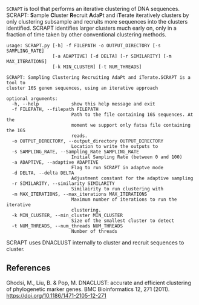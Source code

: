 ```SCRAPT``` is tool that performs an iterative clustering of DNA sequences. SCRAPT: **S**ample **C**luster **R**ecruit **A**da**P**t and i**T**erate iteratively clusters by only clustering subsample and recruits more sequences into the clusters identified. SCRAPT identifies larger clusters much early on, only in a fraction of time taken by other conventional clustering methods. 

```
usage: SCRAPT.py [-h] -f FILEPATH -o OUTPUT_DIRECTORY [-s SAMPLING_RATE]
                 [-a ADAPTIVE] [-d DELTA] [-r SIMILARITY] [-m MAX_ITERATIONS]
                 [-k MIN_CLUSTER] [-t NUM_THREADS]

SCRAPT: Sampling Clustering Recruiting AdaPt and iTerate.SCRAPT is a tool to
cluster 16S genen sequences, using an iterative approach

optional arguments:
  -h, --help            show this help message and exit
  -f FILEPATH, --filepath FILEPATH
                        Path to the file containing 16S sequences. At the
                        moment we support only fatsa file containing the 16S
                        reads.
  -o OUTPUT_DIRECTORY, --output_directory OUTPUT_DIRECTORY
                        Location to write the outputs to
  -s SAMPLING_RATE, --Sampling_Rate SAMPLING_RATE
                        Initial Sampling Rate (between 0 and 100)
  -a ADAPTIVE, --adaptive ADAPTIVE
                        Flag to run SCRAPT in adaptve mode
  -d DELTA, --delta DELTA
                        Adjustment constant for the adaptive sampling
  -r SIMILARITY, --similarity SIMILARITY
                        Similairity to run clustering with
  -m MAX_ITERATIONS, --max_iterations MAX_ITERATIONS
                        Maximum number of iterations to run the iterative
                        clustering.
  -k MIN_CLUSTER, --min_cluster MIN_CLUSTER
                        Size of the smallest cluster to detect
  -t NUM_THREADS, --num_threads NUM_THREADS
                        Number of threads
  ```
                        
 SCRAPT uses DNACLUST internally to cluster and recruit sequences to cluster. 

## References
Ghodsi, M., Liu, B. & Pop, M. DNACLUST: accurate and efficient clustering of phylogenetic marker genes. BMC Bioinformatics 12, 271 (2011). https://doi.org/10.1186/1471-2105-12-271
